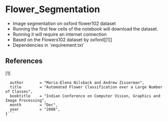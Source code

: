 # Flower_Segmentation
<ul>
  <li>Image segmentation on oxford flower102 dataset</li>
  <li>Running the first few cells of the notebook will download the dataset.</li>
  <li>Running it will require an internet connection</li>
  <li>Based on the Flowers102 dataset by oxford[[1]]</li>
  <li>Dependencies in `requirement.txt`</li>
</ul>

## References
<a id="1">[1]</a> 
```@InProceedings{Nilsback08,
  author       = "Maria-Elena Nilsback and Andrew Zisserman",
  title        = "Automated Flower Classification over a Large Number of Classes",
  booktitle    = "Indian Conference on Computer Vision, Graphics and Image Processing",
  month        = "Dec",
  year         = "2008",
}```

